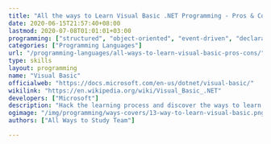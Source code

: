 ```yaml
---
title: "All the ways to Learn Visual Basic .NET Programming - Pros & Cons"
date: 2020-06-15T21:57:40+08:00
lastmod: 2020-07-08T01:01:01+03:00
programming: ["structured", "object-oriented", "event-driven", "declarative", "generic", "reflective", "imperative"]
categories: ["Programming Languages"]
url: "/programming-languages/all-ways-to-learn-visual-basic-pros-cons/"
type: skills
layout: programming
name: "Visual Basic"
officialweb: "https://docs.microsoft.com/en-us/dotnet/visual-basic/"
wikilink: "https://en.wikipedia.org/wiki/Visual_Basic_.NET"
developers: ["Microsoft"]
description: "Hack the learning process and discover the ways to learn Visual Basic .NET programming easier with their pros and cons suggested for any level from beginner to professional."
ogimage: "/img/programming/ways-covers/13-way-to-learn-visual-basic.png"
authors: ["All Ways to Study Team"]

---
```


